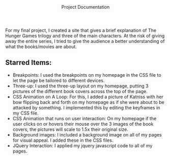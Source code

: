 <!DOCTYPE html>

<html lang="en">
<head>
<meta charset="utf-8">
<meta name="viewport" content="width=device-width, initial-scale=1" />
<title> Project Documentation </title>
</head>
<body>
<header> Project Documentation </header>
For my final project, I created a site that gives a brief explanation of The Hunger Games trilogy and three of the main characters. At the risk of giving away the entire series, I tried to give the audience a better understanding of what the books/movies are about. 
<br>
<h2>Starred Items:</h2>
<ul>
<li> Breakpoints: I used the breakpoints on my homepage in the CSS file to let the page be tailored to different devices.</li>
<li> Three-up: I used the three-up layout on my homepage, putting 3 pictures of the different book covers across the top of the page. </li> 
<li> CSS Animation on A Loop: For this, I added a picture of Katniss with her bow flipping back and forth on my homepage as if she were about to be attacked by something. I implemented this by editing the keyframes in my CSS file.</li>
<li> CSS Animation that runs on user interaction: On my homepage if the user clicks on or hovers their mouse over the 3 images of the book covers, the pictures will scale to 1.5x their original size.</li>
<li> Background images: I included a background image on all of my pages for visual appeal. I added these in the CSS files.</li>
<li> JQuery Interaction: I applied my jquery javascript code to all of my pages.</li>
</ul>
</body>
</html>